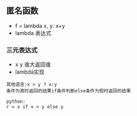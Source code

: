 ## 匿名函数
 * f = lambda x, y: x+y
 * lambda 表达式
### 三元表达式
 * x  y  谁大返回谁
 * lambda实现
 ```buildoutcfg
 其他语言:x > y ? x:y
 条件为真时返回的结果if条件判断else条件为假时返回的结果
 
 python:
 r = x if x > y else y 
 ```